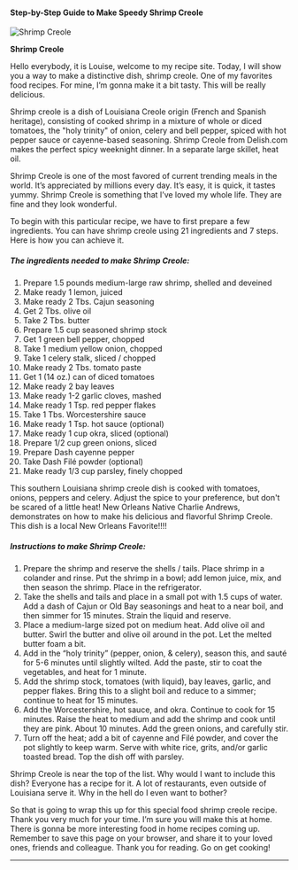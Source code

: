             

#### Step-by-Step Guide to Make Speedy Shrimp Creole

![Shrimp Creole](https://img-global.cpcdn.com/recipes/488efc7f7f4eca99/751x532cq70/shrimp-creole-recipe-main-photo.jpg)

**Shrimp Creole**

Hello everybody, it is Louise, welcome to my recipe site. Today, I will show you a way to make a distinctive dish, shrimp creole. One of my favorites food recipes. For mine, I’m gonna make it a bit tasty. This will be really delicious.

Shrimp creole is a dish of Louisiana Creole origin (French and Spanish heritage), consisting of cooked shrimp in a mixture of whole or diced tomatoes, the "holy trinity" of onion, celery and bell pepper, spiced with hot pepper sauce or cayenne-based seasoning. Shrimp Creole from Delish.com makes the perfect spicy weeknight dinner. In a separate large skillet, heat oil.

Shrimp Creole is one of the most favored of current trending meals in the world. It’s appreciated by millions every day. It’s easy, it is quick, it tastes yummy. Shrimp Creole is something that I’ve loved my whole life. They are fine and they look wonderful.

To begin with this particular recipe, we have to first prepare a few ingredients. You can have shrimp creole using 21 ingredients and 7 steps. Here is how you can achieve it.

##### The ingredients needed to make Shrimp Creole:

1.  Prepare 1.5 pounds medium-large raw shrimp, shelled and deveined
2.  Make ready 1 lemon, juiced
3.  Make ready 2 Tbs. Cajun seasoning
4.  Get 2 Tbs. olive oil
5.  Take 2 Tbs. butter
6.  Prepare 1.5 cup seasoned shrimp stock
7.  Get 1 green bell pepper, chopped
8.  Take 1 medium yellow onion, chopped
9.  Take 1 celery stalk, sliced / chopped
10.  Make ready 2 Tbs. tomato paste
11.  Get 1 (14 oz.) can of diced tomatoes
12.  Make ready 2 bay leaves
13.  Make ready 1-2 garlic cloves, mashed
14.  Make ready 1 Tsp. red pepper flakes
15.  Take 1 Tbs. Worcestershire sauce
16.  Make ready 1 Tsp. hot sauce (optional)
17.  Make ready 1 cup okra, sliced (optional)
18.  Prepare 1/2 cup green onions, sliced
19.  Prepare Dash cayenne pepper
20.  Take Dash Filé powder (optional)
21.  Make ready 1/3 cup parsley, finely chopped

This southern Louisiana shrimp creole dish is cooked with tomatoes, onions, peppers and celery. Adjust the spice to your preference, but don't be scared of a little heat! New Orleans Native Charlie Andrews, demonstrates on how to make his delicious and flavorful Shrimp Creole. This dish is a local New Orleans Favorite!!!!

##### Instructions to make Shrimp Creole:

1.  Prepare the shrimp and reserve the shells / tails. Place shrimp in a colander and rinse. Put the shrimp in a bowl; add lemon juice, mix, and then season the shrimp. Place in the refrigerator.
2.  Take the shells and tails and place in a small pot with 1.5 cups of water. Add a dash of Cajun or Old Bay seasonings and heat to a near boil, and then simmer for 15 minutes. Strain the liquid and reserve.
3.  Place a medium-large sized pot on medium heat. Add olive oil and butter. Swirl the butter and olive oil around in the pot. Let the melted butter foam a bit.
4.  Add in the “holy trinity” (pepper, onion, & celery), season this, and sauté for 5-6 minutes until slightly wilted. Add the paste, stir to coat the vegetables, and heat for 1 minute.
5.  Add the shrimp stock, tomatoes (with liquid), bay leaves, garlic, and pepper flakes. Bring this to a slight boil and reduce to a simmer; continue to heat for 15 minutes.
6.  Add the Worcestershire, hot sauce, and okra. Continue to cook for 15 minutes. Raise the heat to medium and add the shrimp and cook until they are pink. About 10 minutes. Add the green onions, and carefully stir.
7.  Turn off the heat; add a bit of cayenne and Filé powder, and cover the pot slightly to keep warm. Serve with white rice, grits, and/or garlic toasted bread. Top the dish off with parsley.

Shrimp Creole is near the top of the list. Why would I want to include this dish? Everyone has a recipe for it. A lot of restaurants, even outside of Louisiana serve it. Why in the hell do I even want to bother?

So that is going to wrap this up for this special food shrimp creole recipe. Thank you very much for your time. I’m sure you will make this at home. There is gonna be more interesting food in home recipes coming up. Remember to save this page on your browser, and share it to your loved ones, friends and colleague. Thank you for reading. Go on get cooking!

* * *